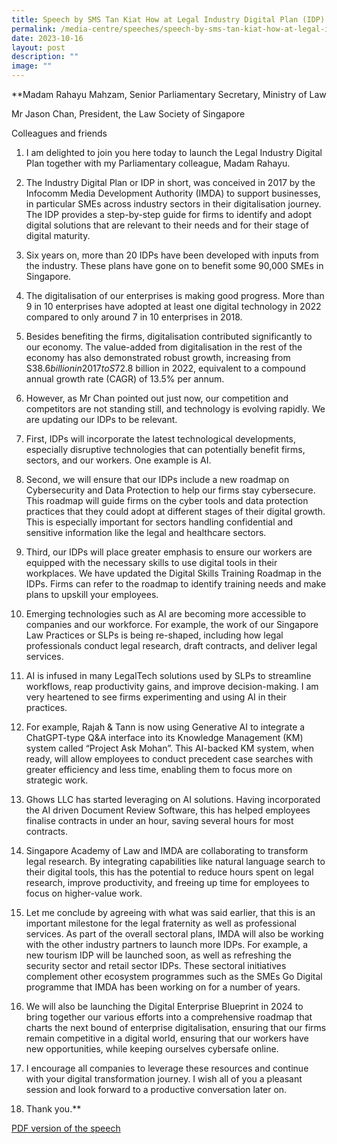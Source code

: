 ```yaml
---
title: Speech by SMS Tan Kiat How at Legal Industry Digital Plan (IDP) Launch Event
permalink: /media-centre/speeches/speech-by-sms-tan-kiat-how-at-legal-industry-digital-plan-idp-launch-event/
date: 2023-10-16
layout: post
description: ""
image: ""
---
```

**Madam Rahayu Mahzam, Senior Parliamentary Secretary, Ministry of Law

Mr Jason Chan, President, the Law Society of Singapore

Colleagues and friends

1.  I am delighted to join you here today to launch the Legal Industry Digital Plan together with my Parliamentary colleague, Madam Rahayu. 
    

  

2.  The Industry Digital Plan or IDP in short, was conceived in 2017 by the Infocomm Media Development Authority (IMDA) to support businesses, in particular SMEs across industry sectors in their digitalisation journey. The IDP provides a step-by-step guide for firms to identify and adopt digital solutions that are relevant to their needs and for their stage of digital maturity. 
    

  

3.  Six years on, more than 20 IDPs have been developed with inputs from the industry. These plans have gone on to benefit some 90,000 SMEs in Singapore. 
    

  

4.  The digitalisation of our enterprises is making good progress. More than 9 in 10 enterprises have adopted at least one digital technology in 2022 compared to only around 7 in 10 enterprises in 2018. 
    

  

5.  Besides benefiting the firms, digitalisation contributed significantly to our economy. The value-added from digitalisation in the rest of the economy has also demonstrated robust growth, increasing from S$38.6 billion in 2017 to S$72.8 billion in 2022, equivalent to a compound annual growth rate (CAGR) of 13.5% per annum.
    

  

6.  However, as Mr Chan pointed out just now, our competition and competitors are not standing still, and technology is evolving rapidly. We are updating our IDPs to be relevant. 
    

  

7.  First, IDPs will incorporate the latest technological developments, especially disruptive technologies that can potentially benefit firms, sectors, and our workers. One example is AI.
    

  

8.  Second, we will ensure that our IDPs include a new roadmap on Cybersecurity and Data Protection to help our firms stay cybersecure. This roadmap will guide firms on the cyber tools and data protection practices that they could adopt at different stages of their digital growth. This is especially important for sectors handling confidential and sensitive information like the legal and healthcare sectors. 
    

  

9.  Third, our IDPs will place greater emphasis to ensure our workers are equipped with the necessary skills to use digital tools in their workplaces. We have updated the Digital Skills Training Roadmap in the IDPs. Firms can refer to the roadmap to identify training needs and make plans to upskill your employees.
    

  

10.  Emerging technologies such as AI are becoming more accessible to companies and our workforce. For example, the work of our Singapore Law Practices or SLPs is being re-shaped, including how legal professionals conduct legal research, draft contracts, and deliver legal services. 
    

  

11.  AI is infused in many LegalTech solutions used by SLPs to streamline workflows, reap productivity gains, and improve decision-making. I am very heartened to see firms experimenting and using AI in their practices.
    

  

12.  For example, Rajah & Tann is now using Generative AI to integrate a ChatGPT-type Q&A interface into its Knowledge Management (KM) system called “Project Ask Mohan”. This AI-backed KM system, when ready, will allow employees to conduct precedent case searches with greater efficiency and less time, enabling them to focus more on strategic work.
    

  

13.  Ghows LLC has started leveraging on AI solutions. Having incorporated the AI driven Document Review Software, this has helped employees finalise contracts in under an hour, saving several hours for most contracts.
    

  

14.  Singapore Academy of Law and IMDA are collaborating to transform legal research. By integrating capabilities like natural language search to their digital tools, this has the potential to reduce hours spent on legal research, improve productivity, and freeing up time for employees to focus on higher-value work.
    

  

15.  Let me conclude by agreeing with what was said earlier, that this is an important milestone for the legal fraternity as well as professional services. As part of the overall sectoral plans, IMDA will also be working with the other industry partners to launch more IDPs. For example, a new tourism IDP will be launched soon, as well as refreshing the security sector and retail sector IDPs. These sectoral initiatives complement other ecosystem programmes such as the SMEs Go Digital programme that IMDA has been working on for a number of years. 
    

  

16.  We will also be launching the Digital Enterprise Blueprint in 2024 to bring together our various efforts into a comprehensive roadmap that charts the next bound of enterprise digitalisation, ensuring that our firms remain competitive in a digital world, ensuring that our workers have new opportunities, while keeping ourselves cybersafe online. 
    

  

17.  I encourage all companies to leverage these resources and continue with your digital transformation journey. I wish all of you a pleasant session and look forward to a productive conversation later on.
    

18.  Thank you.**

[PDF version of the speech ](/files/pdf%20version%20of%20the%20speech.pdf)

